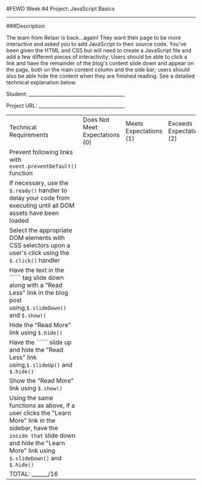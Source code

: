 #FEWD Week #4 Project: JavaScript Basics

---


###Description


The team from Relaxr is back...again! They want their page to be more interactive and asked you to add JavaScript to their source code. You've been given the HTML and CSS but will need to create a JavaScript file and add a few different pieces of interactivity:  Users should be able to click a link and have the remainder of the blog's content slide down and appear on the page, both on the main content column and the side bar; users should also be able hide the content when they are finished reading. See a detailed technical explanation below.

Student: ________________________________________

Project URL: ____________________________________

|                                                                                                                                                                                                                     |                                |                        |                          |
|---------------------------------------------------------------------------------------------------------------------------------------------------------------------------------------------------------------------|--------------------------------|------------------------|--------------------------|
| Technical Requirements                                                                                                                                                                                              | Does Not Meet Expectations (0) | Meets Expectations (1) | Exceeds Expectations (2) |
| Prevent following links with ```event.preventDefault()``` function                                                                    |                                |                        |                          |
| If necessary, use the ```$.ready()``` handler to delay your code from executing until all DOM assets have been loaded                                                                                                             |                                |                        |                          |
| Select the appropriate DOM elements with CSS selectors upon a user's click using the ```$.click()``` handler                                                                                                        |                                |                        |                          |
| Have the text in the `````` tag slide down along with a "Read Less" link in the blog post using,```$.slideDown()``` and ```$.show()```                                                                              |                                |                        |                          |
| Hide the "Read More" link using ```$.hide()```                                                                                                                                                                      |                                |                        |                          |
| Have the `````` slide up and hide the "Read Less" link using,```$.slideUp()``` and ```$.hide()```                                                                                                                   |                                |                        |                          |
| Show the "Read More" link using ```$.show()```                                                                                                                                                                      |                                |                        |                          |
| Using the same functions as above, if a user clicks the "Learn More" link in the sidebar, have the `````` inside that `````` slide down and hide the "Learn More" link using ```$.slideDown()``` and ```$.hide()``` |                                |                        |                          |
| TOTAL: ______/16                                                                                                                                                                                                    |                                |                        |                          |
